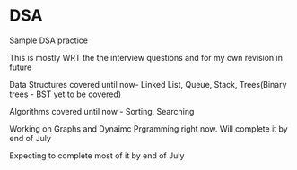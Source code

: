 # DSA
Sample DSA practice 

This is mostly WRT the the interview questions and for my own revision in future

Data Structures covered until now- Linked List, Queue, Stack, Trees(Binary trees - BST yet to be covered)

Algorithms covered until now - Sorting, Searching

Working on Graphs and Dynaimc Prgramming right now. Will complete it by end of July

Expecting to complete most of it by end of July
